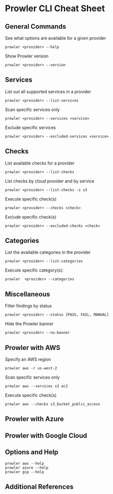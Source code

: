 # Prowler CLI Cheat Sheet

## General Commands

See what options are available for a given provider
```
prowler <provider> --help
```

Show Prowler version
```
prowler <provider> --version
```

## Services

List out all supported services in a provider
```
prowler <provider> --list-services
```

Scan specific services only
```
prowler <provider> --services <service>
```

Exclude specific services
```
prowler <provider> --excluded-services <service>
```

## Checks

List available checks for a provider
```
prowler <provider> --list-checks
```

List checks by cloud provider and by service
```
prowler <provider> --list-checks -s s3
```

Execute specific check(s)
```
prowler <provider> --checks <check>
```

Exclude specific check(s)
```
prowler <provider> --excluded-checks <check>
```

## Categories

List the available categories in the provider
```
prowler <provider> --list-categories
```

Execute specific category(s):
```
prowler  <provider> --categories
```

## Miscellaneous

Filter findings by status
```
prowler <provider> --status [PASS, FAIL, MANUAL]
```

Hide the Prowler banner
```
prowler <provider> --no-banner
```

## Prowler with AWS

Specify an AWS region
```
prowler aws -r us-west-2
```

Scan specific services only
```
prowler aws --services s3 ec2
```

Execute specific check(s)
```
prowler aws --checks s3_bucket_public_access
```

## Prowler with Azure

## Prowler with Google Cloud

## Options and Help

```
prowler aws --help
prowler azure --help
prowler gcp --help
```

## Additional References

[^1]: https://github.com/prowler-cloud/prowler
[^2]: https://hub.docker.com/r/toniblyx/prowler/tags